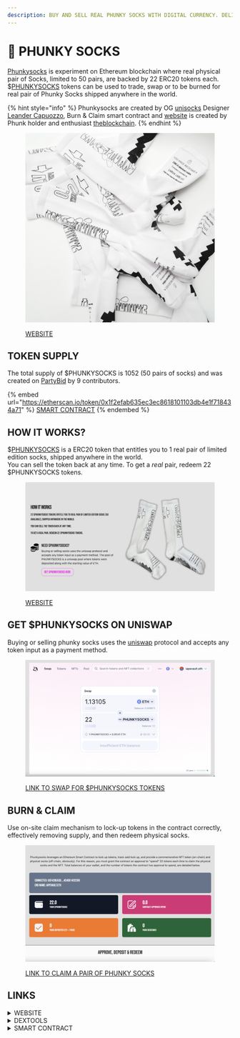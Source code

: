 ```yaml
---
description: BUY AND SELL REAL PHUNKY SOCKS WITH DIGITAL CURRENCY. DELIVERED ON DEMAND.
---
```


# 🔲 PHUNKY SOCKS

[Phunkysocks](https://phunkysocks.website/app/home) is experiment on Ethereum blockchain where real physical pair of Socks, limited to 50 pairs, are backed by 22 ERC20 tokens each. $[PHUNKYSOCKS](https://etherscan.io/token/0x1f2efab635ec3ec8618101103db4e1f718434a71) tokens can be used to trade, swap or to be burned for real pair of Phunky Socks shipped anywhere in the world.

{% hint style="info" %}
Phunkysocks are created by OG [unisocks](https://socks.uniswap.org/) Designer [Leander Capuozzo](https://twitter.com/leandercapuozzo), Burn & Claim smart contract and [website](https://phunkysocks.website/app/home) is created by Phunk holder and enthusiast [theblockchain](https://twitter.com/tbc\_eth).
{% endhint %}

<figure><img src="../.gitbook/assets/promo-3-min.4665ee78.jpg" alt=""><figcaption><p><a href="https://phunkysocks.website/app/home">WEBSITE</a></p></figcaption></figure>

## TOKEN SUPPLY

The total supply of $PHUNKYSOCKS is 1052 (50 pairs of socks) and was created on [PartyBid](https://v1.partybid.app/party/0xf9b353ea259ce461462db39317403a98b69c7df3) by 9 contributors.

{% embed url="https://etherscan.io/token/0x1f2efab635ec3ec8618101103db4e1f718434a71" %}
[SMART CONTRACT](https://etherscan.io/token/0x1f2efab635ec3ec8618101103db4e1f718434a71)
{% endembed %}

## HOW IT WORKS?

$[PHUNKYSOCKS](https://etherscan.io/token/0x1f2efab635ec3ec8618101103db4e1f718434a71) is a ERC20 token that entitles you to 1 real pair of limited edition socks, shipped anywhere in the world.\
You can sell the token back at any time. To get a _real_ pair, redeem 22 $PHUNKYSOCKS tokens.

<figure><img src="../.gitbook/assets/Bildschirmfoto 2023-01-03 um 15.23.36.png" alt=""><figcaption><p><a href="https://phunkysocks.website/app/home">WEBSITE</a></p></figcaption></figure>

## GET $PHUNKYSOCKS ON UNISWAP

Buying or selling phunky socks uses the [uniswap](https://phunkysocks.website/app/getphunky) protocol and accepts any token input as a payment method.

<figure><img src="../.gitbook/assets/Bildschirmfoto 2023-01-03 um 15.36.24.png" alt=""><figcaption><p><a href="https://phunkysocks.website/app/getphunky">LINK TO SWAP FOR $PHUNKYSOCKS TOKENS</a></p></figcaption></figure>

## BURN & CLAIM

Use on-site claim mechanism to lock-up tokens in the contract correctly, effectively removing supply, and then redeem physical socks.

<figure><img src="../.gitbook/assets/Bildschirmfoto 2023-01-03 um 15.40.18.png" alt=""><figcaption><p><a href="https://phunkysocks.website/app/claim">LINK TO CLAIM A PAIR OF PHUNKY SOCKS</a></p></figcaption></figure>

## LINKS

<details>

<summary>WEBSITE</summary>

[https://phunkysocks.website/app/home](https://phunkysocks.website/app/home)

</details>

<details>

<summary>DEXTOOLS</summary>

[https://www.dextools.io/app/en/ether/pair-explorer/0x85c6806d339f1a07d0f7614918e3602ea80023a2](https://www.dextools.io/app/en/ether/pair-explorer/0x85c6806d339f1a07d0f7614918e3602ea80023a2)

</details>

<details>

<summary>SMART CONTRACT</summary>

[https://etherscan.io/token/0x1f2efab635ec3ec8618101103db4e1f718434a71](https://etherscan.io/token/0x1f2efab635ec3ec8618101103db4e1f718434a71)

</details>
